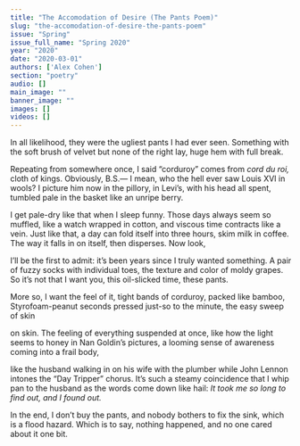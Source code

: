 ```yaml
---
title: "The Accomodation of Desire (The Pants Poem)"
slug: "the-accomodation-of-desire-the-pants-poem"
issue: "Spring"
issue_full_name: "Spring 2020"
year: "2020"
date: "2020-03-01"
authors: ['Alex Cohen']
section: "poetry"
audio: []
main_image: ""
banner_image: ""
images: []
videos: []
---
```



In all likelihood, they were the ugliest pants I had
ever seen. Something with the soft brush of velvet
but none of the right lay, huge hem with full break.

Repeating from somewhere once, I said “corduroy”
comes from *cord du roi,* cloth of kings. Obviously, B.S.—
I mean, who the hell ever saw Louis XVI in wools?
I picture him now in the pillory, in Levi’s, with his head
all spent, tumbled pale in the basket like an unripe berry.

I get pale-dry like that when I sleep funny. Those days
always seem so muffled, like a watch wrapped in cotton,
and viscous time contracts like a vein. Just like that, a day
can fold itself into three hours, skim milk in coffee.
The way it falls in on itself, then disperses. Now look,

I’ll be the first to admit: it’s been years since
I truly wanted something. A pair of fuzzy socks
with individual toes, the texture and color of moldy grapes.
So it’s not that I want you, this oil-slicked time, these pants.

More so, I want the feel of it, tight bands of corduroy,
packed like bamboo, Styrofoam-peanut seconds
pressed just-so to the minute, the easy sweep of skin

on skin. The feeling of everything suspended
at once, like how the light seems to honey
in Nan Goldin’s pictures, a looming sense
of awareness coming into a frail body,

like the husband walking in on his wife with the plumber
while John Lennon intones the “Day Tripper” chorus.
It’s such a steamy coincidence that I whip pan to the husband
as the words come down like hail: *It took me so long to find out,
and I found out.*

In the end, I don’t buy the pants, and nobody bothers
to fix the sink, which is a flood hazard. Which is to say,
nothing happened, and no one cared about it one bit.

